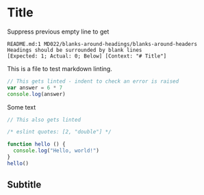 # Title

Suppress previous empty line to get

```shell
README.md:1 MD022/blanks-around-headings/blanks-around-headers
Headings should be surrounded by blank lines
[Expected: 1; Actual: 0; Below] [Context: "# Title"]
```

This is a file to test markdown linting.

```js
// This gets linted - indent to check an error is raised
var answer = 6 * 7
console.log(answer)
```

Some text

```js
// This also gets linted

/* eslint quotes: [2, "double"] */

function hello () {
  console.log("Hello, world!")
}
hello()
```

## Subtitle
